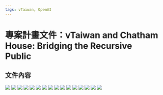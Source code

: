 ```yaml
---
tags: vTaiwan, OpenAI
---
```

# 專案計畫文件：vTaiwan and Chatham House: Bridging the Recursive Public

## 文件內容

![](https://s3-ap-northeast-1.amazonaws.com/g0v-hackmd-images/uploads/upload_9d2b75bab262d7b3ead901e1a5b6137f.jpg)
![](https://s3-ap-northeast-1.amazonaws.com/g0v-hackmd-images/uploads/upload_d5d6fe0c50aa9562c37153cace303b30.jpg)
![](https://s3-ap-northeast-1.amazonaws.com/g0v-hackmd-images/uploads/upload_6fedcbd923bcfe81b49d208aadf545c7.jpg)
![](https://s3-ap-northeast-1.amazonaws.com/g0v-hackmd-images/uploads/upload_06e66ea47305db4ba91b6a2517963df5.jpg)
![](https://s3-ap-northeast-1.amazonaws.com/g0v-hackmd-images/uploads/upload_8538472fad5c98eff5bb7c4393972449.jpg)
![](https://s3-ap-northeast-1.amazonaws.com/g0v-hackmd-images/uploads/upload_e2b860838cac849e68d28f74e17d13ee.jpg)
![](https://s3-ap-northeast-1.amazonaws.com/g0v-hackmd-images/uploads/upload_9c995cebb6ae5b17bf5a2409ff9887ea.jpg)
![](https://s3-ap-northeast-1.amazonaws.com/g0v-hackmd-images/uploads/upload_66a1235f0b6ee3aec2f4d125ff0799df.jpg)
![](https://s3-ap-northeast-1.amazonaws.com/g0v-hackmd-images/uploads/upload_91e847b54df97da431d1de8b22b9a2d1.jpg)
![](https://s3-ap-northeast-1.amazonaws.com/g0v-hackmd-images/uploads/upload_333f95627f4c9969ce7d932f81d72540.jpg)
![](https://s3-ap-northeast-1.amazonaws.com/g0v-hackmd-images/uploads/upload_f894aad581cc33cc6133d03574d9d951.jpg)
![](https://s3-ap-northeast-1.amazonaws.com/g0v-hackmd-images/uploads/upload_2e8b334212c8518b58729d75a4e053e3.jpg)
![](https://s3-ap-northeast-1.amazonaws.com/g0v-hackmd-images/uploads/upload_f1917f79d303f15488157c34f03a7b40.jpg)
![](https://s3-ap-northeast-1.amazonaws.com/g0v-hackmd-images/uploads/upload_0eb4ee13cf45cb4443cf9f55b20abf2e.jpg)
![](https://s3-ap-northeast-1.amazonaws.com/g0v-hackmd-images/uploads/upload_3dcd1af129e266625c913fcff7b0e320.jpg)
![](https://s3-ap-northeast-1.amazonaws.com/g0v-hackmd-images/uploads/upload_698944182ca6007d22e41947fd35ffbe.jpg)
